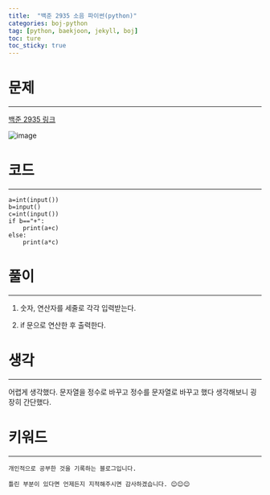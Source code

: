 ```yaml
---
title:  "백준 2935 소음 파이썬(python)"
categories: boj-python
tag: [python, baekjoon, jekyll, boj]
toc: ture
toc_sticky: true
---
```


# 문제
---
[백준 2935 링크](https://www.acmicpc.net/problem/2935)

![image](https://user-images.githubusercontent.com/98053984/150677071-e04e263e-4e62-413e-a096-591d225f0c87.png)

# 코드
---

```
a=int(input())
b=input()
c=int(input()) 
if b=="+":
    print(a+c)
else:
    print(a*c)
```

# 풀이
---
1. 숫자, 연산자를 세줄로 각각 입력받는다.

2. if 문으로 연산한 후 출력한다.

# 생각
---
어렵게 생각했다. 문자열을 정수로 바꾸고 정수를 문자열로 바꾸고 했다 생각해보니 굉장히 간단했다.
# 키워드
---


```
개인적으로 공부한 것을 기록하는 블로그입니다. 

틀린 부분이 있다면 언제든지 지적해주시면 감사하겠습니다. 😊😊😊
```
